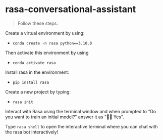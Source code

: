 # rasa-conversational-assistant

> Follow these steps:

Create a virtual environment by using:

- ``conda create -n rasa python==3.10.0``

Then activate this environment by using

- ``conda activate rasa``

Install rasa in the environment:

- ``pip install rasa``

Create a new project by typing:

-  ``rasa init``

Interact with Rasa using the terminal window and when prompted to "Do you want to train an initial model?" answer it as "💪🏽 Yes". 

Type `rasa shell` to open the interactive terminal where you can chat with the rasa bot interactively!



